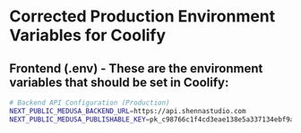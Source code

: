 # Corrected Production Environment Variables for Coolify

## Frontend (.env) - These are the environment variables that should be set in Coolify:

```bash
# Backend API Configuration (Production)
NEXT_PUBLIC_MEDUSA_BACKEND_URL=https://api.shennastudio.com
NEXT_PUBLIC_MEDUSA_PUBLISHABLE_KEY=pk_c98766c1f4cd3eae138e5a337134ebf9a88f073220ec26d55dfab65f1b0d25c1
